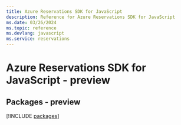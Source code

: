 ```yaml
---
title: Azure Reservations SDK for JavaScript
description: Reference for Azure Reservations SDK for JavaScript
ms.date: 03/26/2024
ms.topic: reference
ms.devlang: javascript
ms.service: reservations
---
```

# Azure Reservations SDK for JavaScript - preview
## Packages - preview
[!INCLUDE [packages](reservations-index.md)]
